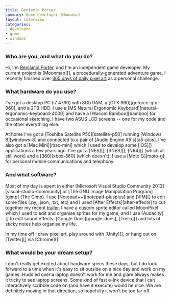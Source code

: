 ```yaml
---
title: Benjamin Porter
summary: Game developer (Moonman)
layout: interview
categories:
- developer
- game
- windows
---
```


### Who are you, and what do you do?

Hi, I'm [Benjamin Porter](https://twitter.com/eigenbom "Benjamin's Twitter account."), and I'm an independent game developer. My current project is [Moonman][], a procedurally-generated adventure game. I recently finished over [365 days of daily pixel art](https://medium.com/@eigenbom/365-days-of-pixel-art-f6131f280537 "Benjamin's article about his pixel art challenge.") as a personal challenge.

### What hardware do you use?

I've got a desktop PC (i7 4790) with 8Gb RAM, a [GTX 960][geforce-gtx-960], and a 2TB HDD. I use a [MS Natural Ergonomic Keyboard][natural-ergonomic-keyboard-4000] and have a [Wacom Bamboo][bamboo] for occasional sketching. I have two ASUS LCD screens -- one for my code and the other everything else.

At home I've got a [Toshiba Satellite P50][satellite-p50] running [Windows 8][windows-8] and connected to a pair of [Audio Engine A5's][a5-plus]. I've also got a [Mac Mini][mac-mini] which I used to develop some [iOS][] applications a few years ago. I've got a [NES][], [SNES][], [N64][] (which all still work) and a [360][xbox-360] (which doesn't). I use a [Moto G][moto-g] for personal mobile communications and telephony.

### And what software?

Most of my day is spent in either [Microsoft Visual Studio Community 2013][visual-studio-community] or [The GNU Image Manipulation Program][gimp] (The Gimp). I use [Notepad++][notepad-plusplus] and [VIM][] to edit some files (.py, .json, .txt, etc) and I used [After Effects][after-effects] to cut together my recent [trailer](https://www.youtube.com/watch?v=9N1IYcloz3E "The Moonman trailer on YouTube."). I have a custom sprite editor called MoonPixel which I used to edit and organise sprites for my game, and I use [Audacity][] to edit sound effects. [Google Docs][google-docs], [Trello][] and lots of sticky notes help organise my life.

In my time off I draw pixel art, play around with [Unity][], or hang out on [Twitter][] via [Chrome][].

### What would be your dream setup?

I don't really get excited about hardware specs these days, but I do look forward to a time when it's easy to sit outside on a nice day and work on my games. Huddled over a laptop doesn't work for me and glare always makes it tricky to see laptop screens. Some kind of fast e-ink device that i can interactively scribble code on (and have it execute) would be nice. We are definitely moving in that direction, so hopefully it won't be too far off.